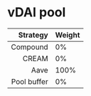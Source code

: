 # vDAI pool
|Strategy | Weight |
|-------: | --------|
|Compound | 0%     |
|CREAM | 0%  |
|Aave | 100%     |
|Pool buffer | 0%     |
